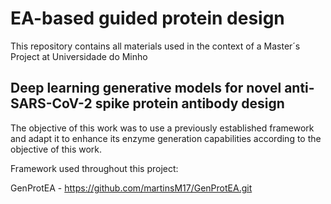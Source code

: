 # EA-based guided protein design

This repository contains all materials used in the context of a Master´s Project at Universidade do Minho

## Deep learning generative models for novel anti-SARS-CoV-2 spike protein antibody design

The objective of this work was to use a previously established framework and adapt it to enhance its enzyme generation capabilities according to the objective of this work.

Framework used throughout this project:

GenProtEA - https://github.com/martinsM17/GenProtEA.git
